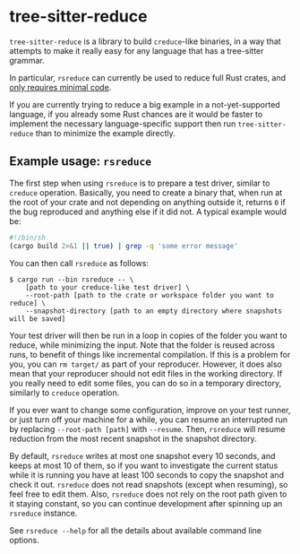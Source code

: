 # tree-sitter-reduce

`tree-sitter-reduce` is a library to build `creduce`-like binaries, in a way that attempts to make it really easy for any language that has a tree-sitter grammar.

In particular, `rsreduce` can currently be used to reduce full Rust crates, and [only requires minimal code](./rsreduce/src/main.rs).

If you are currently trying to reduce a big example in a not-yet-supported language, if you already some Rust chances are it would be faster to implement the necessary language-specific support then run `tree-sitter-reduce` than to minimize the example directly.

## Example usage: `rsreduce`

The first step when using `rsreduce` is to prepare a test driver, similar to `creduce` operation. Basically, you need to create a binary that, when run at the root of your crate and not depending on anything outside it, returns `0` if the bug reproduced and anything else if it did not. A typical example would be:
```bash
#!/bin/sh
(cargo build 2>&1 || true) | grep -q 'some error message'
```

You can then call `rsreduce` as follows:
```
$ cargo run --bin rsreduce -- \
    [path to your creduce-like test driver] \
    --root-path [path to the crate or workspace folder you want to reduce] \
    --snapshot-directory [path to an empty directory where snapshots will be saved]
```

Your test driver will then be run in a loop in copies of the folder you want to reduce, while minimizing the input. Note that the folder is reused across runs, to benefit of things like incremental compilation. If this is a problem for you, you can `rm target/` as part of your reproducer. However, it does also mean that your reproducer should not edit files in the working directory. If you really need to edit some files, you can do so in a temporary directory, similarly to `creduce` operation.

If you ever want to change some configuration, improve on your test runner, or just turn off your machine for a while, you can resume an interrupted run by replacing `--root-path [path]` with `--resume`. Then, `rsreduce` will resume reduction from the most recent snapshot in the snapshot directory.

By default, `rsreduce` writes at most one snapshot every 10 seconds, and keeps at most 10 of them, so if you want to investigate the current status while it is running you have at least 100 seconds to copy the snapshot and check it out. `rsreduce` does not read snapshots (except when resuming), so feel free to edit them. Also, `rsreduce` does not rely on the root path given to it staying constant, so you can continue development after spinning up an `rsreduce` instance.

See `rsreduce --help` for all the details about available command line options.
